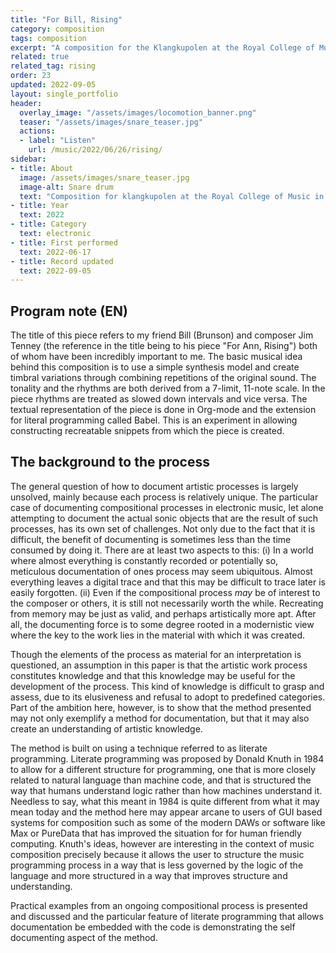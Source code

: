 ```yaml
---
title: "For Bill, Rising"
category: composition
tags: composition
excerpt: "A composition for the Klangkupolen at the Royal College of Music in Stockholm."
related: true
related_tag: rising
order: 23
updated: 2022-09-05
layout: single_portfolio
header: 
  overlay_image: "/assets/images/locomotion_banner.png"
  teaser: "/assets/images/snare_teaser.jpg"
  actions:
  - label: "Listen"
    url: /music/2022/06/26/rising/
sidebar:
- title: About
  image: /assets/images/snare_teaser.jpg
  image-alt: Snare drum
  text: "Composition for klangkupolen at the Royal College of Music in Stockholm, a concerthall with 29.4 speakers in a dome like configuration."
- title: Year
  text: 2022
- title: Category
  text: electronic
- title: First performed
  text: 2022-06-17
- title: Record updated
  text: 2022-09-05
---
```


## Program note (EN)

The title of this piece refers to my friend Bill (Brunson) and composer Jim Tenney (the reference in the title being to his piece "For Ann, Rising") both of whom have been incredibly important to me. The basic musical idea behind this composition is to use a simple synthesis model and create timbral variations through combining repetitions of the original sound. The tonality and the rhythms are both derived from a 7-limit, 11-note scale. In the piece rhythms are treated as slowed down intervals and vice versa. The textual representation of the piece is done in Org-mode and the extension for literal programming called Babel. This is an experiment in allowing constructing recreatable snippets from which the piece is created.

## The background to the process

The general question of how to document artistic processes is largely unsolved, mainly because each process is relatively unique. The particular case of documenting compositional processes in electronic music, let alone attempting to document the actual sonic objects that are the result of such processes, has its own set of challenges. Not only due to the fact that it is difficult, the benefit of documenting is sometimes less than the time consumed by doing it. There are at least two aspects to this: (i) In a world where almost everything is constantly recorded or potentially so, meticulous documentation of ones process may seem ubiquitous. Almost everything leaves a digital trace and that this may be difficult to trace later is easily forgotten. (ii) Even if the compositional process <i>may</i> be of interest to the composer or others, it is still not necessarily worth the while. Recreating from memory may be just as valid, and perhaps artistically more apt. After all, the documenting force is to some degree rooted in a modernistic view where the key to the work lies in the material with which it was created.

Though the elements of the process as material for an interpretation is questioned, an assumption in this paper is that the artistic work process constitutes knowledge and that this knowledge may be useful for the development of the process. This kind of knowledge is difficult to grasp and assess, due to its elusiveness and refusal to adopt to predefined categories. Part of the ambition here, however, is to show that the method presented may not only exemplify a method for documentation, but that it may also create an understanding of artistic knowledge.

The method is built on using a technique referred to as literate programming. Literate programming was proposed by Donald Knuth in 1984  to allow for a different structure for programming, one that is more closely related to natural language than machine code, and that is structured the way that humans understand logic rather than how machines understand it. Needless to say, what this meant in 1984 is quite different from what it may mean today and the method here may appear arcane to users of GUI based systems for composition such as some of the modern DAWs or software like Max or PureData that has improved the situation for for human friendly computing. Knuth's ideas, however are interesting in the context of music composition precisely because it allows the user to structure the music programming process in a way that is less governed by the logic of the language and more structured in a way that improves structure and understanding.

Practical examples from an ongoing compositional process is presented and discussed and the particular feature of literate programming that allows documentation be embedded with the code is demonstrating the self documenting aspect of the method.
